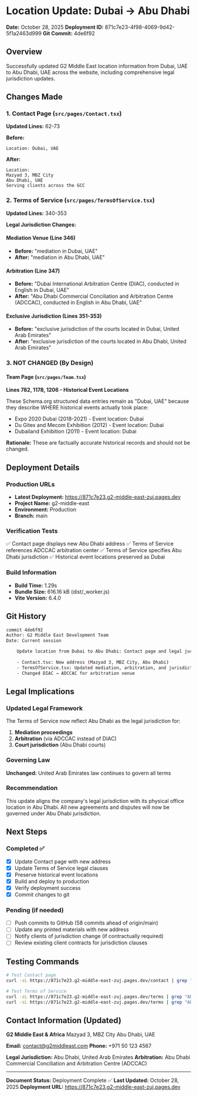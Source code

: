 # Location Update: Dubai → Abu Dhabi
**Date:** October 28, 2025
**Deployment ID:** 871c7e23-4f98-4069-9d42-5f1a2463d999
**Git Commit:** 4de6f92

## Overview
Successfully updated G2 Middle East location information from Dubai, UAE to Abu Dhabi, UAE across the website, including comprehensive legal jurisdiction updates.

## Changes Made

### 1. Contact Page (`src/pages/Contact.tsx`)
**Updated Lines:** 62-73

**Before:**
```
Location: Dubai, UAE
```

**After:**
```
Location: 
Mazyad 3, MBZ City
Abu Dhabi, UAE
Serving clients across the GCC
```

### 2. Terms of Service (`src/pages/TermsOfService.tsx`)
**Updated Lines:** 340-353

**Legal Jurisdiction Changes:**

#### Mediation Venue (Line 346)
- **Before:** "mediation in Dubai, UAE"
- **After:** "mediation in Abu Dhabi, UAE"

#### Arbitration (Line 347)
- **Before:** "Dubai International Arbitration Centre (DIAC), conducted in English in Dubai, UAE"
- **After:** "Abu Dhabi Commercial Conciliation and Arbitration Centre (ADCCAC), conducted in English in Abu Dhabi, UAE"

#### Exclusive Jurisdiction (Lines 351-353)
- **Before:** "exclusive jurisdiction of the courts located in Dubai, United Arab Emirates"
- **After:** "exclusive jurisdiction of the courts located in Abu Dhabi, United Arab Emirates"

### 3. NOT CHANGED (By Design)

#### Team Page (`src/pages/Team.tsx`)
**Lines 782, 1178, 1206 - Historical Event Locations**

These Schema.org structured data entries remain as "Dubai, UAE" because they describe WHERE historical events actually took place:
- Expo 2020 Dubai (2018-2021) - Event location: Dubai
- Du Gitex and Mecom Exhibition (2012) - Event location: Dubai
- Dubailand Exhibition (2011) - Event location: Dubai

**Rationale:** These are factually accurate historical records and should not be changed.

## Deployment Details

### Production URLs
- **Latest Deployment:** https://871c7e23.g2-middle-east-zuj.pages.dev
- **Project Name:** g2-middle-east
- **Environment:** Production
- **Branch:** main

### Verification Tests
✅ Contact page displays new Abu Dhabi address
✅ Terms of Service references ADCCAC arbitration center
✅ Terms of Service specifies Abu Dhabi jurisdiction
✅ Historical event locations preserved as Dubai

### Build Information
- **Build Time:** 1.29s
- **Bundle Size:** 616.16 kB (dist/_worker.js)
- **Vite Version:** 6.4.0

## Git History
```bash
commit 4de6f92
Author: G2 Middle East Development Team
Date: Current session

    Update location from Dubai to Abu Dhabi: Contact page and legal jurisdiction
    
    - Contact.tsx: New address (Mazyad 3, MBZ City, Abu Dhabi)
    - TermsOfService.tsx: Updated mediation, arbitration, and jurisdiction to Abu Dhabi
    - Changed DIAC → ADCCAC for arbitration venue
```

## Legal Implications

### Updated Legal Framework
The Terms of Service now reflect Abu Dhabi as the legal jurisdiction for:
1. **Mediation proceedings**
2. **Arbitration** (via ADCCAC instead of DIAC)
3. **Court jurisdiction** (Abu Dhabi courts)

### Governing Law
**Unchanged:** United Arab Emirates law continues to govern all terms

### Recommendation
This update aligns the company's legal jurisdiction with its physical office location in Abu Dhabi. All new agreements and disputes will now be governed under Abu Dhabi jurisdiction.

## Next Steps

### Completed ✅
- [x] Update Contact page with new address
- [x] Update Terms of Service legal clauses
- [x] Preserve historical event locations
- [x] Build and deploy to production
- [x] Verify deployment success
- [x] Commit changes to git

### Pending (if needed)
- [ ] Push commits to GitHub (58 commits ahead of origin/main)
- [ ] Update any printed materials with new address
- [ ] Notify clients of jurisdiction change (if contractually required)
- [ ] Review existing client contracts for jurisdiction clauses

## Testing Commands

```bash
# Test Contact page
curl -sL https://871c7e23.g2-middle-east-zuj.pages.dev/contact | grep "Mazyad 3"

# Test Terms of Service
curl -sL https://871c7e23.g2-middle-east-zuj.pages.dev/terms | grep "ADCCAC"
curl -sL https://871c7e23.g2-middle-east-zuj.pages.dev/terms | grep "Abu Dhabi, United Arab Emirates"
```

## Contact Information (Updated)

**G2 Middle East & Africa**
Mazyad 3, MBZ City
Abu Dhabi, UAE

**Email:** contact@g2middleast.com
**Phone:** +971 50 123 4567

**Legal Jurisdiction:** Abu Dhabi, United Arab Emirates
**Arbitration:** Abu Dhabi Commercial Conciliation and Arbitration Centre (ADCCAC)

---

**Document Status:** Deployment Complete ✅
**Last Updated:** October 28, 2025
**Deployment URL:** https://871c7e23.g2-middle-east-zuj.pages.dev
